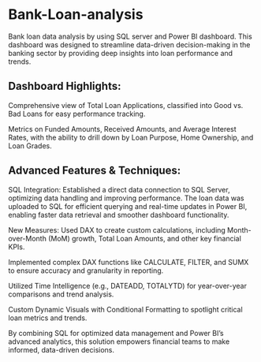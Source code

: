 # Bank-Loan-analysis
Bank loan data analysis by using SQL server and Power BI dashboard.
This dashboard was designed to streamline data-driven decision-making in the banking sector by providing deep insights into loan performance and trends.

## Dashboard Highlights:
Comprehensive view of Total Loan Applications, classified into Good vs. Bad Loans for easy performance tracking.

Metrics on Funded Amounts, Received Amounts, and Average Interest Rates, with the ability to drill down by Loan Purpose, Home Ownership, and Loan Grades.

## Advanced Features & Techniques:
SQL Integration: Established a direct data connection to SQL Server, optimizing data handling and improving performance. The loan data was uploaded to SQL for efficient querying and real-time updates in Power BI, enabling faster data retrieval and smoother dashboard functionality.

New Measures: Used DAX to create custom calculations, including Month-over-Month (MoM) growth, Total Loan Amounts, and other key financial KPIs.

Implemented complex DAX functions like CALCULATE, FILTER, and SUMX to ensure accuracy and granularity in reporting.

Utilized Time Intelligence (e.g., DATEADD, TOTALYTD) for year-over-year comparisons and trend analysis.

Custom Dynamic Visuals with Conditional Formatting to spotlight critical loan metrics and trends.

By combining SQL for optimized data management and Power BI’s advanced analytics, this solution empowers financial teams to make informed, data-driven decisions.

